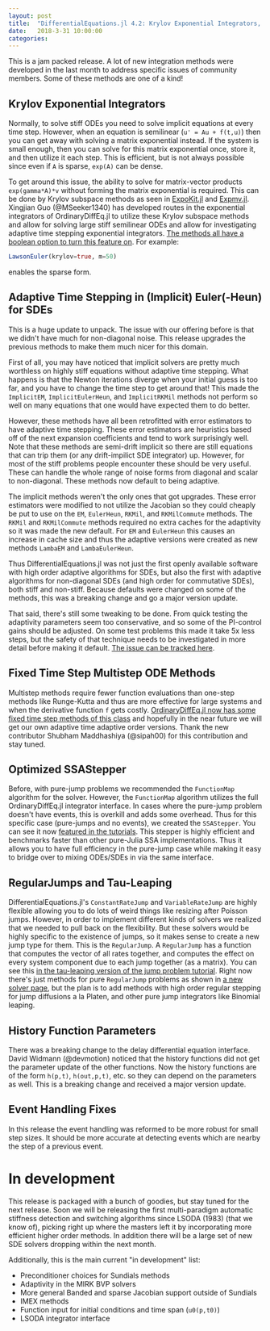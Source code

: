 ```yaml
---
layout: post
title:  "DifferentialEquations.jl 4.2: Krylov Exponential Integrators, Non-Diagonal Adaptive SDEs, Tau-Leaping"
date:   2018-3-31 10:00:00
categories:
---
```


This is a jam packed release. A lot of new integration methods were developed
in the last month to address specific issues of community members. Some of these
methods are one of a kind!

## Krylov Exponential Integrators

Normally, to solve stiff ODEs you need to solve implicit equations at every
time step. However, when an equation is semilinear (`u' = Au + f(t,u)`)
then you can get away with solving a matrix exponential instead. If the system
is small enough, then you can solve for this matrix exponential once, store it,
and then utilize it each step. This is efficient, but is not always possible
since even if `A` is sparse, `exp(A)` can be dense.

To get around this issue, the ability to solve for matrix-vector products
`exp(gamma*A)*v` without forming the matrix exponential is required. This can
be done by Krylov subspace methods as seen in
[ExpoKit.jl](https://github.com/acroy/Expokit.jl) and
[Expmv.jl](https://github.com/marcusps/ExpmV.jl). Xingjian Guo (@MSeeker1340)
has developed routes in the exponential integrators of OrdinaryDiffEq.jl to
utilize these Krylov subspace methods and allow for solving large stiff semilinear
ODEs and allow for investigating adaptive time stepping exponential integrators.
[The methods all have a boolean option to turn this feature on](http://docs.juliadiffeq.org/latest/solvers/split_ode_solve.html#OrdinaryDiffEq.jl-2).
For example:

```julia
LawsonEuler(krylov=true, m=50)
```

enables the sparse form.

## Adaptive Time Stepping in (Implicit) Euler(-Heun) for SDEs

This is a huge update to unpack. The issue with our offering before is that we
didn't have much for non-diagonal noise. This release upgrades the previous
methods to make them much nicer for this domain.

First of all, you may have noticed that implicit solvers are pretty much worthless
on highly stiff equations without adaptive time stepping. What happens is that
the Newton iterations diverge when your initial guess is too far, and you have to
change the time step to get around that! This made the `ImplicitEM`,
`ImplicitEulerHeun`, and `ImplicitRKMil` methods not perform so well on many
equations that one would have expected them to do better.

However, these methods have all been retrofitted with error estimators to have
adaptive time stepping. These error estimators are heuristics based off of the
next expansion coefficients and tend to work surprisingly well. Note that these
methods are semi-drift implicit so there are still equations that can trip them
(or any drift-impilict SDE integrator) up. However, for most of the stiff problems
people encounter these should be very useful. These can handle the whole range
of noise forms from diagonal and scalar to non-diagonal. These methods now
default to being adaptive.

The implicit methods weren't the only ones that got upgrades. These error
estimators were modified to not utilize the Jacobian so they could cheaply
be put to use on the `EM`, `EulerHeun`, `RKMil`, and `RKMilCommute` methods.
The `RKMil` and `RKMilCommute` methods required no extra caches for the adaptivity
so it was made the new default. For `EM` and `EulerHeun` this causes an increase
in cache size and thus the adaptive versions were created as new methods
`LambaEM` and `LambaEulerHeun`.

Thus DifferentialEquations.jl was not just the first openly available software
with high order adaptive algorithms for SDEs, but also the first with adaptive
algorithms for non-diagonal SDEs (and high order for commutative SDEs), both
stiff and non-stiff. Because defaults were changed on some of the methods,
this was a breaking change and go a major version update.

That said, there's still some tweaking to be done. From quick testing the adaptivity
parameters seem too conservative, and so some of the PI-control gains should be
adjusted. On some test problems this made it take 5x less steps, but the safety
of that technique needs to be investigated in more detail before making it default.
[The issue can be tracked here](https://github.com/JuliaDiffEq/StochasticDiffEq.jl/issues/62).

## Fixed Time Step Multistep ODE Methods

Multistep methods require fewer function evaluations than one-step methods like
Runge-Kutta and thus are more effective for large systems and when the derivative
function `f` gets costly.
[OrdinaryDiffEq.jl now has some fixed time step methods of this class](http://docs.juliadiffeq.org/latest/solvers/ode_solve.html#Fixed-Time-and-Order-Multistep-Methods-1)
and hopefully in the near future we will get our own adaptive time adaptive order
versions. Thank the new contributor Shubham Maddhashiya (@sipah00) for this
contribution and stay tuned.

## Optimized SSAStepper

Before, with pure-jump problems we recommended the `FunctionMap` algorithm for
the solver. However, the `FunctionMap` algorithm utilizes the full OrdinaryDiffEq.jl
integrator interface. In cases where the pure-jump problem doesn't have events,
this is overkill and adds some overhead. Thus for this specific case (pure-jumps
and no events), we created the `SSAStepper`. You can see it now
[featured in the tutorials](http://docs.juliadiffeq.org/latest/tutorials/discrete_stochastic_example.html#SSAStepper-1).
This stepper is highly efficient and benchmarks faster than other pure-Julia
SSA implementations. Thus it allows you to have full efficiency in the pure-jump
case while making it easy to bridge over to mixing ODEs/SDEs in via the same
interface.

## RegularJumps and Tau-Leaping

DifferentialEquations.jl's `ConstantRateJump` and `VariableRateJump` are highly
flexible allowing you to do lots of weird things like resizing after Poisson
jumps. However, in order to implement different kinds of solvers we realized
that we needed to pull back on the flexibility. But these solvers would be
highly specific to the existence of jumps, so it makes sense to create a new
jump type for them. This is the `RegularJump`. A `RegularJump` has a function
that computes the vector of all rates together, and computes the effect on
every system component due to each jump together (as a matrix). You can see
this [in the tau-leaping version of the jump problem tutorial](http://docs.juliadiffeq.org/latest/tutorials/discrete_stochastic_example.html#RegularJumps-and-Tau-Leaping-1).
Right now there's just methods for pure `RegularJump` problems as shown in
[a new solver page](http://docs.juliadiffeq.org/latest/solvers/jump_solve.html#RegularJump-Compatible-Methods-1),
but the plan is to add methods with high order regular stepping for jump
diffusions a la Platen, and other pure jump integrators like Binomial leaping.

## History Function Parameters

There was a breaking change to the delay differential equation interface.
David Widmann (@devmotion) noticed that the history functions did not get the
parameter update of the other functions. Now the history functions are of the
form `h(p,t)`, `h(out,p,t)`, etc. so they can depend on the parameters as well.
This is a breaking change and received a major version update.

## Event Handling Fixes

In this release the event handling was reformed to be more robust for small
step sizes. It should be more accurate at detecting events which are nearby the
step of a previous event.

# In development

This release is packaged with a bunch of goodies, but stay tuned for the next
release. Soon we will be releasing the first multi-paradigm automatic stiffness
detection and switching algorithms since LSODA (1983) (that we know of),
picking right up where the masters left it by incorporating more efficient
higher order methods. In addition there will be a large set of new SDE solvers
dropping within the next month.

Additionally, this is the main current "in development" list:

- Preconditioner choices for Sundials methods
- Adaptivity in the MIRK BVP solvers
- More general Banded and sparse Jacobian support outside of Sundials
- IMEX methods
- Function input for initial conditions and time span (`u0(p,t0)`)
- LSODA integrator interface

